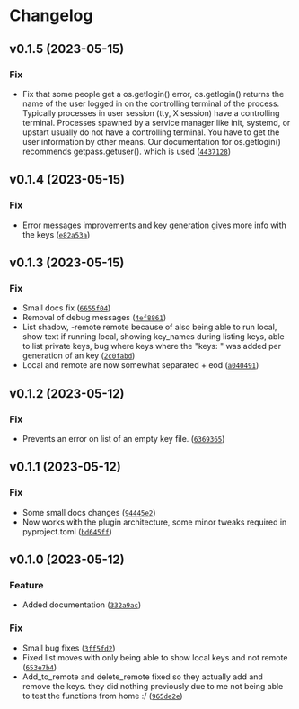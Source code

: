 # Changelog

<!--next-version-placeholder-->

## v0.1.5 (2023-05-15)
### Fix
* Fix that some people get a os.getlogin() error, os.getlogin() returns the name of the user logged in on the controlling terminal of the process. Typically processes in user session (tty, X session) have a controlling terminal. Processes spawned by a service manager like init, systemd, or upstart usually do not have a controlling terminal. You have to get the user information by other means. Our documentation for os.getlogin() recommends getpass.getuser(). which is used ([`4437128`](https://github.com/educationwarehouse/edwh-sshkey-plugin/commit/44371287c9a02688b1277517641222845510be13))

## v0.1.4 (2023-05-15)
### Fix
* Error messages improvements and key generation gives more info with the keys ([`e82a53a`](https://github.com/educationwarehouse/edwh-sshkey-plugin/commit/e82a53a565a7cf1416b4794d10dfbf1eabd4288d))

## v0.1.3 (2023-05-15)
### Fix
* Small docs fix ([`6655f04`](https://github.com/educationwarehouse/edwh-sshkey-plugin/commit/6655f045d5a773742de6b37f7df93497d05b3a71))
* Removal of debug messages ([`4ef8861`](https://github.com/educationwarehouse/edwh-sshkey-plugin/commit/4ef8861d364041f11c3ec5598c40015400f7de24))
* List shadow, -remote remote because of also being able to run local, show text if running local, showing key_names during listing keys, able to list private keys, bug where keys where the "keys: " was added per generation of an key ([`2c0fabd`](https://github.com/educationwarehouse/edwh-sshkey-plugin/commit/2c0fabdca2bab14ca1e206b08f967130d86ffa2b))
* Local and remote are now somewhat separated + eod ([`a040491`](https://github.com/educationwarehouse/edwh-sshkey-plugin/commit/a0404917d3f6faad156e6a8b1605ca78babffa2a))

## v0.1.2 (2023-05-12)
### Fix
* Prevents an error on list of an empty key file. ([`6369365`](https://github.com/educationwarehouse/edwh-sshkey-plugin/commit/6369365def512e55c7cc1eba43940d6bea840fef))

## v0.1.1 (2023-05-12)
### Fix
* Some small docs changes ([`94445e2`](https://github.com/educationwarehouse/edwh-sshkey-plugin/commit/94445e2968148e18eaddd14506e8eb1c0b7bd6e9))
* Now works with the plugin architecture, some minor tweaks required in pyproject.toml ([`bd645ff`](https://github.com/educationwarehouse/edwh-sshkey-plugin/commit/bd645ffadb0523291995cfd2caefeb9c45de567c))

## v0.1.0 (2023-05-12)
### Feature
* Added documentation ([`332a9ac`](https://github.com/educationwarehouse/edwh-sshkey-plugin/commit/332a9ac25e677eb0c76b98929e61695ce0edbddd))

### Fix
* Small bug fixes ([`3ff5fd2`](https://github.com/educationwarehouse/edwh-sshkey-plugin/commit/3ff5fd20a32142cb29f5070ad1e7c7e8b6e9fa6a))
* Fixed list moves with only being able to show local keys and not remote ([`653e7b4`](https://github.com/educationwarehouse/edwh-sshkey-plugin/commit/653e7b4871abbf8877544b94090e4bf4aa9fb378))
* Add_to_remote and delete_remote fixed so they actually add and remove the keys. they did nothing previously due to me not being able to test the functions from home :/ ([`965de2e`](https://github.com/educationwarehouse/edwh-sshkey-plugin/commit/965de2e7690f90bffa15819180520d574552a1f5))
